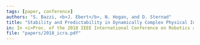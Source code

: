 ```yaml
---
tags: [paper, conference]
authors: "S. Bazzi, <b>J. Ebert</b>, N. Hogan, and D. Sternad"
title: "Stability and Predictability in Dynamically Complex Physical Interactions"
in: In <i>Proc. of the 2018 IEEE International Conference on Robotics and Automation (ICRA 2018), Brisbane, Australia, May 21–25, 2018</i>
file: "papers/2018_icra.pdf"
---
```

